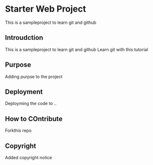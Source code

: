 # Starter Web Project
This is a sampleproject to learn git and github

## Introudction
This is a sampleproject to learn git and github
Learn git with this tutorial

## Purpose
Adding purpse to the project

## Deployment
Deployming the code to ..

## How to COntribute
Forkthis repo

## Copyright
Added copyright notice
